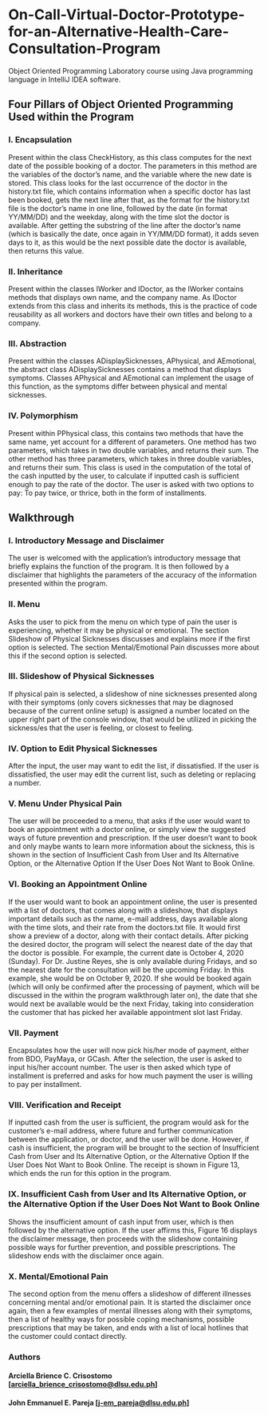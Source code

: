 # On-Call-Virtual-Doctor-Prototype-for-an-Alternative-Health-Care-Consultation-Program
Object Oriented Programming Laboratory course using Java programming language in IntelliJ IDEA software.

## Four Pillars of Object Oriented Programming Used within the Program

### I. Encapsulation
Present within the class CheckHistory, as this class computes for the next date of the possible booking of a doctor. The parameters in this method are the variables of the doctor’s name, and the variable where the new date is stored. This class looks for the last occurrence of the doctor in the history.txt file, which contains information when a specific doctor has last been booked, gets the next line after that, as the format for the history.txt file is the doctor’s name in one line, followed by the date (in format YY/MM/DD) and the weekday, along with the time slot the doctor is available. After getting the substring of the line after the doctor’s name (which is basically the date, once again in YY/MM/DD format), it adds seven days to it, as this would be the next possible date the doctor is available, then returns this value.

### II. Inheritance
Present within the classes IWorker and IDoctor, as the IWorker contains methods that displays own name, and the company name. As IDoctor extends from this class and inherits its methods, this is the practice of code reusability as all workers and doctors have their own titles and belong to a company.

### III. Abstraction
Present within the classes ADisplaySicknesses, APhysical, and AEmotional, the abstract class ADisplaySicknesses contains a method that displays symptoms. Classes APhysical and AEmotional can implement the usage of this function, as the symptoms differ between physical and mental sicknesses.

### IV. Polymorphism
Present within PPhysical class, this contains two methods that have the same name, yet account for a different of parameters. One method has two parameters, which takes in two double variables, and returns their sum. The other method has three parameters, which takes in three double variables, and returns their sum. This class is used in the computation of the total of the cash inputted by the user, to calculate if inputted cash is sufficient enough to pay the rate of the doctor. The user is asked with two options to pay: To pay twice, or thrice, both in the form of installments.


## Walkthrough

### I. Introductory Message and Disclaimer 
The user is welcomed with the application’s introductory message that briefly explains the function of the program. It is then followed by a disclaimer that highlights the parameters of the accuracy of the information presented within the program. 

### II. Menu
Asks the user to pick from the menu on which type of pain the user is experiencing, whether it may be physical or emotional. The section Slideshow of Physical Sicknesses discusses and explains more if the first option is selected. The section Mental/Emotional Pain discusses more about this if the second option is selected.

### III. Slideshow of Physical Sicknesses
If physical pain is selected, a slideshow of nine sicknesses presented along with their symptoms (only covers sicknesses that may be diagnosed because of the current online setup) is assigned a number located on the upper right part of the console window, that would be utilized in picking the sickness/es that the user is feeling, or closest to feeling. 

### IV. Option to Edit Physical Sicknesses
After the input, the user may want to edit the list, if dissatisfied. If the user is dissatisfied, the user may edit the current list, such as deleting or replacing a number. 

### V. Menu Under Physical Pain
The user will be proceeded to a menu, that asks if the user would want to book an appointment with a doctor online, or simply view the suggested ways of future prevention and prescription. If the user doesn’t want to book and only maybe wants to learn more information about the sickness, this is shown in the section of Insufficient Cash from User and Its Alternative Option, or the Alternative Option If the User Does Not Want to Book Online.

### VI. Booking an Appointment Online
If the user would want to book an appointment online, the user is presented with a list of doctors, that comes along with a slideshow, that displays important details such as the name, e-mail address, days available along with the time slots, and their rate from the doctors.txt file. It would first show a preview of a doctor, along with their contact details. After picking the desired doctor, the program will select the nearest date of the day that the doctor is possible. For example, the current date is October 4, 2020 (Sunday). For Dr. Justine Reyes, she is only available during Fridays, and so the nearest date for the consultation will be the upcoming Friday. In this example, she would be on October 9, 2020. If she would be booked again (which will only be confirmed after the processing of payment, which will be discussed in the within the program walkthrough later on), the date that she would next be available would be the next Friday, taking into consideration the customer that has picked her available appointment slot last Friday.

### VII. Payment
Encapsulates how the user will now pick his/her mode of payment, either from BDO, PayMaya, or GCash. After the selection, the user is asked to input his/her account number. The user is then asked which type of installment is preferred and asks for how much payment the user is willing to pay per installment.

### VIII. Verification and Receipt
If inputted cash from the user is sufficient, the program would ask for the customer’s e-mail address, where future and further communication between the application, or doctor, and the user will be done. However, if cash is insufficient, the program will be brought to the section of Insufficient Cash from User and Its Alternative Option, or the Alternative Option If the User Does Not Want to Book Online. The receipt is shown in Figure 13, which ends the run for this option in the program.

### IX. Insufficient Cash from User and Its Alternative Option, or the Alternative Option if the User Does Not Want to Book Online
Shows the insufficient amount of cash input from user, which is then followed by the alternative option. If the user affirms this, Figure 16 displays the disclaimer message, then proceeds with the slideshow containing possible ways for further prevention, and possible prescriptions. The slideshow ends with the disclaimer once again.

### X. Mental/Emotional Pain
The second option from the menu offers a slideshow of different illnesses concerning mental and/or emotional pain. It is started the disclaimer once again, then a few examples of mental illnesses along with their symptoms, then a list of healthy ways for possible coping mechanisms, possible prescriptions that may be taken, and ends with a list of local hotlines that the customer could contact directly.

### Authors

#### Arciella Brience C. Crisostomo [arciella_brience_crisostomo@dlsu.edu.ph]
  
#### John Emmanuel E. Pareja [j-em_pareja@dlsu.edu.ph]
